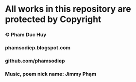 # All works in this repository are protected by Copyright
### © Pham Duc Huy
### phamsodiep.blogspot.com
### github.com/phamsodiep 
### Music, poem nick name: Jimmy Phạm